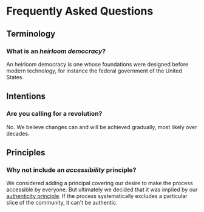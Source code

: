# Frequently Asked Questions

## Terminology

### What is an _heirloom democracy_?

An heirloom democracy is one whose foundations were designed before modern technology, for instance the federal government of the United States.

## Intentions

### Are you calling for a revolution?

No. We believe changes can and will be achieved gradually, most likely over decades.

## Principles

### Why not include an _accessibility_ principle?

We considered adding a principal covering our desire to make the process accessible by everyone. But ultimately we decided that it was implied by our [authenticity principle](principles). If the process systematically excludes a particular slice of the community, it can't be authentic.